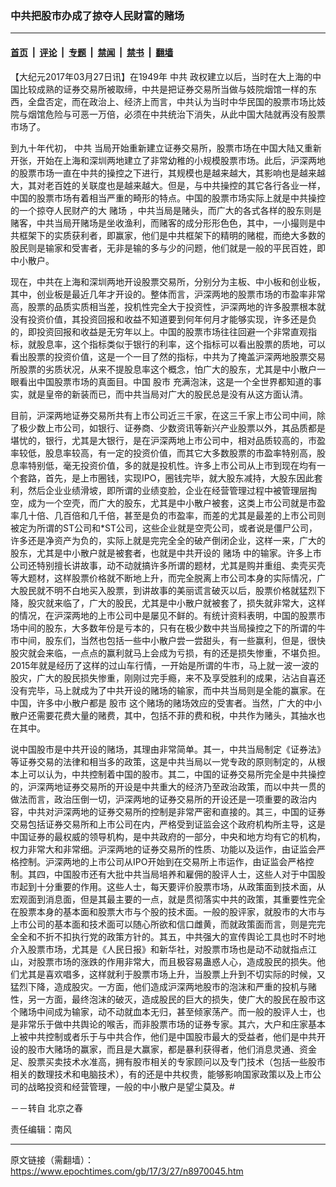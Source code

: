### 中共把股市办成了掠夺人民财富的赌场

---

#### [首页](../../../..?n8970045) &nbsp;|&nbsp; [评论](../../../../../epoch-comment?n8970045) &nbsp;|&nbsp; [专题](../../../../../epoch-special?n8970045) &nbsp;|&nbsp; [禁闻](../../../../../epoch-news?n8970045) &nbsp;|&nbsp; [禁书](../../../../../books?n8970045) &nbsp;|&nbsp; [翻墙](https://github.com/gfw-breaker/nogfw/blob/master/README.md?n8970045)


<div class="post_content" id="artbody" itemprop="articleBody">
 <!-- article content begin -->
 <p>
  【大纪元2017年03月27日讯】在1949年
  <ok href="https://www.epochtimes.com/gb/tag/%E4%B8%AD%E5%85%B1.html">
   中共
  </ok>
  政权建立以后，当时在大上海的中国比较成熟的证券交易所被取缔，中共是把证券交易所当做与妓院烟馆一样的东西，全盘否定，而在政治上、经济上而言，中共认为当时中华民国的股票市场比妓院与烟馆危险与可恶一万倍，必须在中共统治下消失，从此中国大陆就再没有股票市场了。
 </p>
 <p>
  到九十年代初，
  <ok href="https://www.epochtimes.com/gb/tag/%E4%B8%AD%E5%85%B1.html">
   中共
  </ok>
  当局开始重新建立证券交易所，股票市场在中国大陆又重新开张，开始在上海和深圳两地建立了非常幼稚的小规模股票市场。此后，沪深两地的股票市场一直在中共的操控之下进行，其规模也是越来越大，其影响也是越来越大，其对老百姓的关联度也是越来越大。但是，与中共操控的其它各行各业一样，中国的股票市场有着相当严重的畸形的特点。中国的股票市场实际上就是中共操控的一个掠夺人民财产的大
  <ok href="https://www.epochtimes.com/gb/tag/%E8%B5%8C%E5%9C%BA.html">
   赌场
  </ok>
  ，中共当局是赌头，而广大的各式各样的股东则是赌客，中共当局开赌场是坐收渔利，而赌客的成分形形色色，其中，一小撮则是中共框架下的实质获利者，即赢家，他们是中共框架下的精明的赌棍，而绝大多数的股民则是输家和受害者，无非是输的多与少的问题，他们就是一般的平民百姓，即中小散户。
 </p>
 <p>
  现在，中共在上海和深圳两地开设股票交易所，分别分为主板、中小板和创业板，其中，创业板是最近几年才开设的。整体而言，沪深两地的股票市场的市盈率非常高，股票的品质实质相当差，投机性完全大于投资性，沪深两地的许多股票根本就没有投资价值，其投资回报和收益不知道要到何年何月才能够实现，许多还是负的，即投资回报和收益是无穷年以上。中国的股票市场往往回避一个非常直观指标，就股息率，这个指标类似于银行的利率，这个指标可以看出股票的质地，可以看出股票的投资价值，这是一个一目了然的指标，中共为了掩盖沪深两地股票交易所股票的劣质状况，从来不提股息率这个概念，怕广大的股东，尤其是中小散户一眼看出中国股票市场的真面目。中国
  <ok href="https://www.epochtimes.com/gb/tag/%E8%82%A1%E5%B8%82.html">
   股市
  </ok>
  充满泡沫，这是一个全世界都知道的事实，就是皇帝的新装而已，而中共当局对广大的股民总是没有从这方面认清。
 </p>
 <p>
  目前，沪深两地证券交易所共有上市公司近三千家，在这三千家上市公司中间，除了极少数上市公司，如银行、证券商、少数资讯等新兴产业股票以外，其品质都是堪忧的，银行，尤其是大银行，是在沪深两地上市公司中，相对品质较高的，市盈率较低，股息率较高，有一定的投资价值，而其它大多数股票的市盈率特别高，股息率特别低，毫无投资价值，多的就是投机性。许多上市公司从上市到现在均有一个套路，首先，是上市圈钱，实现IPO，圈钱完毕，就大股东减持，大股东因此套利，然后企业业绩滑坡，即所谓的业绩变脸，企业在经营管理过程中被管理层掏空，成为一个空壳，而广大的股东，尤其是中小散户被套，这类上市公司就是市盈率几十倍、几百倍和几千倍，甚至是负的市盈率，而差的尤其是最差的上市公司则被定为所谓的ST公司和*ST公司，这些企业就是空壳公司，或者说是僵尸公司，许多还是净资产为负的，实际上就是完完全全的破产倒闭企业，这样一来，广大的股东，尤其是中小散户就是被套者，也就是中共开设的
  <ok href="https://www.epochtimes.com/gb/tag/%E8%B5%8C%E5%9C%BA.html">
   赌场
  </ok>
  中的输家。许多上市公司还特别擅长讲故事，动不动就搞许多所谓的题材，尤其是购并重组、卖壳买壳等大题材，这样股票价格就不断地上升，而完全脱离上市公司本身的实际情况，广大股民就不明不白地买入股票，到讲故事的美丽谎言破灭以后，股票价格就猛烈下降，股灾就来临了，广大的股民，尤其是中小散户就被套了，损失就非常大，这样的情况，在沪深两地的上市公司中是屡见不鲜的。有统计资料表明，中国的股票市场中间的股东，大多数年份是亏本的，只有在极少数中共当局操控之下的所谓的牛市中间，股东们，当然也包括一些中小散户尝一尝甜头，有一些赢利，但是，很快股灾就会来临，一点点的赢利就马上会成为亏损，有的还是损失惨重，不堪负担。2015年就是经历了这样的过山车行情，一开始是所谓的牛市，马上就一波一波的股灾，广大的股民损失惨重，刚刚过完手瘾，来不及享受胜利的成果，沾沾自喜还没有完毕，马上就成为了中共开设的赌场的输家，而中共当局则是全能的赢家。在中国，许多中小散户都是
  <ok href="https://www.epochtimes.com/gb/tag/%E8%82%A1%E5%B8%82.html">
   股市
  </ok>
  这个赌场的赌场效应的受害者。当然，广大的中小散户还需要花费大量的赌费，其中，包括不菲的费和税，中共作为赌头，其抽水也在其中。
 </p>
 <p>
  说中国股市是中共开设的赌场，其理由非常简单。其一，中共当局制定《证券法》等证券交易的法律和相当多的政策，这是中共当局以一党专政的原则制定的，从根本上可以认为，中共控制着中国的股市。其二，中国的证券交易所完全是中共操控的，沪深两地证券交易所的开设是中共重大的经济乃至政治政策，而以中共一贯的做法而言，政治压倒一切，沪深两地的证券交易所的开设还是一项重要的政治内容，中共对沪深两地的证券交易所的控制是非常严密和直接的。其三，中国的证券交易包括证券交易所和上市公司在内，严格受到证监会这个政府机构所主导，这是中国证券的最权威的领导机构，是中共政府的一部分，中央和地方均有它的机构，权力非常大和非常细。沪深两地的证券交易所的性质、功能以及运作，由证监会严格控制。沪深两地的上市公司从IPO开始到在交易所上市运作，由证监会严格控制。其四，中国股市还有大批中共当局培养和雇佣的股评人士，这些人对于中国股市起到十分重要的作用。这些人士，每天要评价股票市场，从政策面到技术面，从宏观面到消息面，但是其最主要的一点，就是贯彻落实中共的政策，其重要性完全在股票本身的基本面和股票大市与个股的技术面。一般的股评家，就股市的大市与上市公司的基本面和技术面可以随心所欲和信口雌黄，而就政策面而言，则是完完全全和不折不扣执行党的政策方针的。其五，中共强大的宣传舆论工具也时不时地介入股票市场，尤其是《人民日报》和新华社，对股票市场也是动不动就指点江山，对股票市场的涨跌的作用非常大，而且极容易蛊惑人心，造成股民的损失。他们尤其是喜欢唱多，这样就利于股票市场上升，当股票上升到不切实际的时候，又猛烈下降，造成股灾。一方面，他们造成沪深两地股市的泡沫和严重的投机与赌性，另一方面，最终泡沫的破灭，造成股民的巨大的损失，使广大的股民在股市这个赌场中间成为输家，动不动就血本无归，甚至倾家荡产。而一般的股评人士，也是非常乐于做中共舆论的喉舌，而非股票市场的证券专家。其六，大户和庄家基本上被中共控制或者乐于与中共合作，他们是中国股市最大的受益者，他们是中共开设的股市大赌场的赢家，而且是大赢家，都是暴利获得者，他们消息灵通、资金足、股票买卖技术水准高，拥有股市相关的专家顾问以及专门技术（包括一些股市相关的数理技术和电脑技术），有的还是中共权贵，能够影响国家政策以及上市公司的战略投资和经营管理，一般的中小散户是望尘莫及。#
 </p>
 <p>
  －－转自 北京之春
 </p>
 <p>
  责任编辑：南风
 </p>
 <!-- article content end -->
 <div id="below_article_ad">
 </div>
</div>


---

原文链接（需翻墙）：https://www.epochtimes.com/gb/17/3/27/n8970045.htm